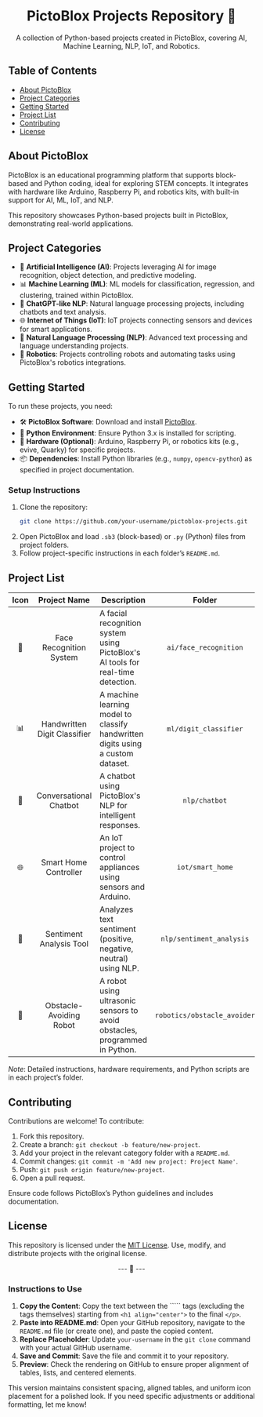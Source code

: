 <h1 align="center">PictoBlox Projects Repository 🚀</h1>

<p align="center">A collection of Python-based projects created in PictoBlox, covering AI, Machine Learning, NLP, IoT, and Robotics.</p>

## Table of Contents
- [About PictoBlox](#about-pictoblox)
- [Project Categories](#project-categories)
- [Getting Started](#getting-started)
- [Project List](#project-list)
- [Contributing](#contributing)
- [License](#license)

## About PictoBlox
PictoBlox is an educational programming platform that supports block-based and Python coding, ideal for exploring STEM concepts. It integrates with hardware like Arduino, Raspberry Pi, and robotics kits, with built-in support for AI, ML, IoT, and NLP.

This repository showcases Python-based projects built in PictoBlox, demonstrating real-world applications.

## Project Categories
- 🧠 **Artificial Intelligence (AI)**: Projects leveraging AI for image recognition, object detection, and predictive modeling.
- 📊 **Machine Learning (ML)**: ML models for classification, regression, and clustering, trained within PictoBlox.
- 💬 **ChatGPT-like NLP**: Natural language processing projects, including chatbots and text analysis.
- 🌐 **Internet of Things (IoT)**: IoT projects connecting sensors and devices for smart applications.
- 📝 **Natural Language Processing (NLP)**: Advanced text processing and language understanding projects.
- 🤖 **Robotics**: Projects controlling robots and automating tasks using PictoBlox's robotics integrations.

## Getting Started
To run these projects, you need:
- 🛠️ **PictoBlox Software**: Download and install [PictoBlox](https://thestempedia.com/product/pictoblox/).
- 🐍 **Python Environment**: Ensure Python 3.x is installed for scripting.
- 🔌 **Hardware (Optional)**: Arduino, Raspberry Pi, or robotics kits (e.g., evive, Quarky) for specific projects.
- 📦 **Dependencies**: Install Python libraries (e.g., `numpy`, `opencv-python`) as specified in project documentation.

### Setup Instructions
1. Clone the repository:
   ```bash
   git clone https://github.com/your-username/pictoblox-projects.git
   ```
2. Open PictoBlox and load `.sb3` (block-based) or `.py` (Python) files from project folders.
3. Follow project-specific instructions in each folder’s `README.md`.

## Project List
| Icon | Project Name                  | Description                                                                 | Folder                     |
|:----:|:-----------------------------:|-----------------------------------------------------------------------------|:--------------------------:|
| 🧠   | Face Recognition System       | A facial recognition system using PictoBlox's AI tools for real-time detection. | `ai/face_recognition`      |
| 📊   | Handwritten Digit Classifier  | A machine learning model to classify handwritten digits using a custom dataset. | `ml/digit_classifier`      |
| 💬   | Conversational Chatbot        | A chatbot using PictoBlox's NLP for intelligent responses.                   | `nlp/chatbot`              |
| 🌐   | Smart Home Controller         | An IoT project to control appliances using sensors and Arduino.              | `iot/smart_home`           |
| 📝   | Sentiment Analysis Tool       | Analyzes text sentiment (positive, negative, neutral) using NLP.             | `nlp/sentiment_analysis`   |
| 🤖   | Obstacle-Avoiding Robot       | A robot using ultrasonic sensors to avoid obstacles, programmed in Python.   | `robotics/obstacle_avoider`|

*Note*: Detailed instructions, hardware requirements, and Python scripts are in each project’s folder.

## Contributing
Contributions are welcome! To contribute:
1. Fork this repository.
2. Create a branch: `git checkout -b feature/new-project`.
3. Add your project in the relevant category folder with a `README.md`.
4. Commit changes: `git commit -m 'Add new project: Project Name'`.
5. Push: `git push origin feature/new-project`.
6. Open a pull request.

Ensure code follows PictoBlox’s Python guidelines and includes documentation.

## License
This repository is licensed under the [MIT License](LICENSE). Use, modify, and distribute projects with the original license.

<p align="center">--- 🚀 ---</p>



### Instructions to Use
1. **Copy the Content**: Copy the text between the ````` tags (excluding the tags themselves) starting from `<h1 align="center">` to the final `</p>`.
2. **Paste into README.md**: Open your GitHub repository, navigate to the `README.md` file (or create one), and paste the copied content.
3. **Replace Placeholder**: Update `your-username` in the `git clone` command with your actual GitHub username.
4. **Save and Commit**: Save the file and commit it to your repository.
5. **Preview**: Check the rendering on GitHub to ensure proper alignment of tables, lists, and centered elements.

This version maintains consistent spacing, aligned tables, and uniform icon placement for a polished look. If you need specific adjustments or additional formatting, let me know!
